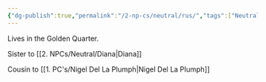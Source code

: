 ```yaml
---
{"dg-publish":true,"permalink":"/2-np-cs/neutral/rus/","tags":["Neutral"]}
---
```


Lives in the Golden Quarter.

Sister to [[2. NPCs/Neutral/Diana\|Diana]] 

Cousin to [[1. PC's/Nigel Del La Plumph\|Nigel Del La Plumph]] 